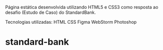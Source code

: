 Página estática desenvolvida utilizando HTML5 e CSS3 como resposta ao desafio (Estudo de Caso) do StandardBank.

Tecnologias utilizadas:
HTML
CSS
Figma
WebStorm
Photoshop
# standard-bank
